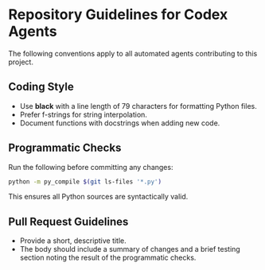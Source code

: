 # Repository Guidelines for Codex Agents

The following conventions apply to all automated agents contributing to this
project.

## Coding Style

- Use **black** with a line length of 79 characters for formatting Python files.
- Prefer f-strings for string interpolation.
- Document functions with docstrings when adding new code.

## Programmatic Checks

Run the following before committing any changes:

```bash
python -m py_compile $(git ls-files '*.py')
```

This ensures all Python sources are syntactically valid.

## Pull Request Guidelines

- Provide a short, descriptive title.
- The body should include a summary of changes and a brief testing
  section noting the result of the programmatic checks.

